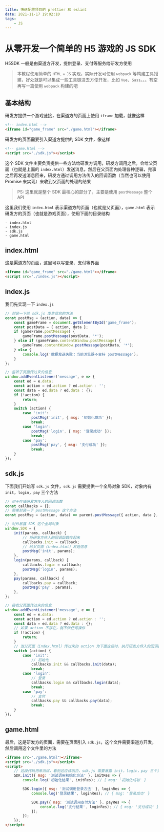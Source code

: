 ```yaml
---
title: 快速配置项目的 prettier 和 eslint
date: 2021-11-17 19:02:10
tags:
    - JS
---
```


# 从零开发一个简单的 H5 游戏的 JS SDK

H5SDK 一般是由渠道方开发，提供登录、支付等服务给研发方使用

> 本教程使用简单的 `HTML` + `JS` 实现，实际开发可使用 `webpack` 等构建工具搭建，好处就是可以集成一些工具链进去方便开发，比如 `Vue`、`Sass`。。。有空再写一篇使用 `webpack` 构建的吧

## 基本结构

研发方提供一个游戏链接，在渠道方的页面上使用 `iframe` 加载，就像这样

```html
<!-- index.html -->
<iframe id="game_frame" src="./game.html"></iframe>
```

研发方的页面需要引入渠道方提供的 SDK 文件，像这样

```html
<!-- game.html -->
<script src="./sdk.js"></script>
```

这个 SDK 文件主要负责提供一些方法给研发方调用，研发方调用之后，会给父页面（也就是上面的 `index.html`）发送消息，然后在父页面内处理各种逻辑，完事之后再发送消息回来，研发方通过调用方法传入的回调函数（当然也可以使用 Promise 来实现）来收到父页面的处理的结果

> PS: 这里就是整个 SDK 最核心的部分了，主要是使用 `postMessage` 整个 API

这里我们使用 `index.html` 表示渠道方的页面（也就是父页面），`game.html` 表示研发方的页面（也就是游戏页面），使用下面的目录结构

```text
- index.html
- index.js
- sdk.js
- game.html
```

## index.html

这是渠道方的页面，这里可以写登录、支付等界面

```html
<iframe id="game_frame" src="./game.html"></iframe>
<script src="./index.js"></script>
```

## index.js

我们先实现一下 `index.js`

```js
// 封装一下给 sdk.js 发生信息的方法
const postMsg = (action, data) => {
    const gameFrame = document.getElementById('game_frame');
    const postData = { action, data };
    if (gameFrame.postMessage) {
        gameFrame.postMessage(postData, '*');
    } else if (gameFrame.contentWindow.postMessage) {
        gameFrame.contentWindow.postMessage(postData, '*');
    } else {
        console.log('数据发送失败：当前浏览器不支持 postMessage');
    }
};

// 监听子页面传过来的信息
window.addEventListener('message', e => {
    const ed = e.data;
    const action = ed.action ? ed.action : '';
    const data = ed.data ? ed.data : {};
    if (!action) {
        return;
    }
    switch (action) {
        case 'init':
            postMsg('init', { msg: '初始化成功' });
            break;
        case 'login':
            postMsg('login', { msg: '登录成功' });
            break;
        case 'pay':
            postMsg('pay', { msg: '支付成功' });
            break;
    }
});
```

## sdk.js

下面我们开始写 `sdk.js` 文件，`sdk.js` 需要提供一个全局对象 SDK，对象内有 `init`，`login`，`pay` 三个方法

```js
// 用于存储研发方传入的回调函数
const callbacks = {};
// 简单封装一下 postMessage 这个方法
const postMsg = (action, data) => parent.postMessage({ action, data }, '*');

// 对外暴露 SDK 这个全局对象
window.SDK = {
    init(params, callback) {
        // 将研发方传入的回调函数存起来
        callbacks.init = callback;
        // 给父页面（index.html）发送信息
        postMsg('init', params);
    },
    login(params, callback) {
        callbacks.login = callback;
        postMsg('login', params);
    },
    pay(params, callback) {
        callbacks.pay = callback;
        postMsg('pay', params);
    },
};

// 接收父页面传过来的信息
window.addEventListener('message', e => {
    const ed = e.data;
    const action = ed.action ? ed.action : '';
    const data = ed.data ? ed.data : {};
    // 如果 action 不存在，就不做任何操作
    if (!action) {
        return;
    }
    // 当父页面（index.html）传过来的 action 为下面这些时，执行研发方传入的回调函数，并把结果作为参数传进去，这样研发方就可以在回调函数那里取到父页面返回的结果了
    switch (action) {
        case 'init':
            // 初始化
            callbacks.init && callbacks.init(data);
            break;
        case 'login':
            // 登录
            callbacks.login && callbacks.login(data);
            break;
        case 'pay':
            // 支付
            callbacks.pay && callbacks.pay(data);
            break;
    }
});
```

## game.html

最后，这是研发方的页面，需要在页面引入 `sdk.js`，这个文件需要渠道方开发，然后调用这个文件里的方法

```html
<iframe src="./game.html"></iframe>
<script src="./sdk.js"></script>
<script>
    // 这段代码用来测试，看到这应该明白，sdk.js 需要暴露 init，login，pay 三个方法出来供研发方调用
    SDK.init({ msg: '测试调用初始化方法' }, initRes => {
        console.log('初始化结果', initRes); // { msg: '初始化成功' }

        SDK.login({ msg: '测试调用登录方法' }, loginRes => {
            console.log('登录结果', loginRes); // { msg: '登录成功' }

            SDK.pay({ msg: '测试调用支付方法' }, payRes => {
                console.log('支付结果', loginRes); // { msg: '支付成功' }
            });
        });
    });
</script>
```
